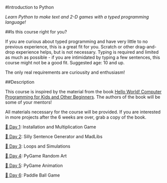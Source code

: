 #Introduction to Python

*Learn Python to make text and 2-D games with a typed programming language!*

##Is this course right for you?

If you are curious about typed programming and have very little to no previous experience, this is a great fit for you. Scratch or other drag-and-drop experience helps, but is not necessary. Typing is required and limited as much as possible - if you are intimidated by typing a few sentences, this course might not be a good fit. Suggested age: 10 and up.

The only real requirements are curiousity and enthusiasm!

##Description

This course is inspired by the material from the book [Hello World! Computer Programming for Kids and Other Beginners](http://www.amazon.com/Hello-World-Computer-Programming-Beginners/dp/1933988495). The authors of the book will be some of your mentors!

All materials necessary for the course will be provided. If you are interested in more projects after the 6 weeks are over, grab a copy of the book.

[:rocket: Day 1][0]: Installation and Multiplication Game

[:rocket: Day 2][1]: Silly Sentence Generator and MadLibs

[:rocket: Day 3][2]: Loops and Simulations

[:rocket: Day 4][3]: PyGame Random Art

[:rocket: Day 5][4]: PyGame Animation

[:rocket: Day 6][5]: Paddle Ball Game

[0]: Day-1/
[1]: Day-2/
[2]: Day-3/
[3]: Day-4/
[4]: Day-5/
[5]: Day-6/

